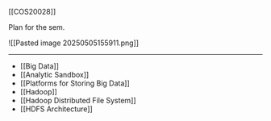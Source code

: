[[COS20028]]

Plan for the sem.

![[Pasted image 20250505155911.png]]

---

- [[Big Data]]
- [[Analytic Sandbox]]
- [[Platforms for Storing Big Data]]
- [[Hadoop]]
- [[Hadoop Distributed File System]]
- [[HDFS Architecture]]
